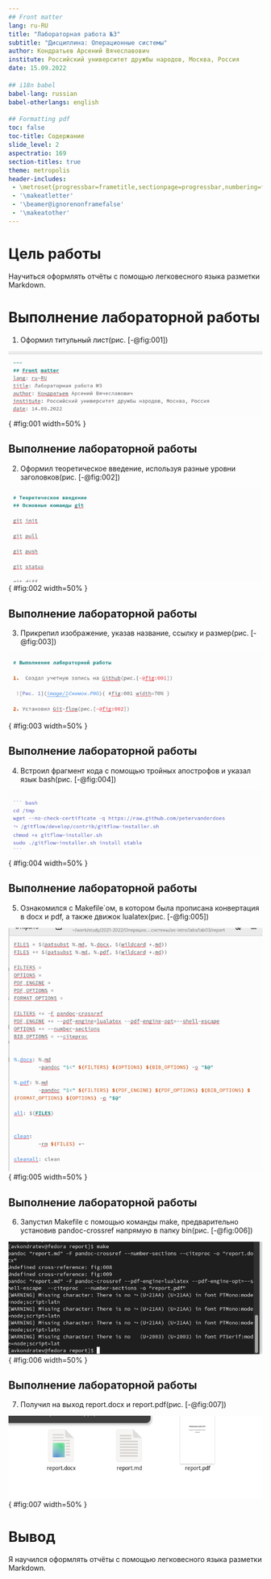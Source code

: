 ```yaml
---
## Front matter
lang: ru-RU
title: "Лабораторная работа №3"
subtitle: "Дисциплина: Операционные системы"
author: Кондратьев Арсений Вячеславович
institute: Российский университет дружбы народов, Москва, Россия
date: 15.09.2022

## i18n babel
babel-lang: russian
babel-otherlangs: english

## Formatting pdf
toc: false
toc-title: Содержание
slide_level: 2
aspectratio: 169
section-titles: true
theme: metropolis
header-includes:
 - \metroset{progressbar=frametitle,sectionpage=progressbar,numbering=fraction}
 - '\makeatletter'
 - '\beamer@ignorenonframefalse'
 - '\makeatother'
---
```



# Цель работы

Научиться оформлять отчёты с помощью легковесного языка разметки Markdown.

# Выполнение лабораторной работы

1.	Оформил титульный лист(рис. [-@fig:001])

 ![Рис. 1](image/5.png){ #fig:001 width=50% }
 
## Выполнение лабораторной работы

 2. Оформил теоретическое введение, используя разные уровни заголовков(рис. [-@fig:002])
 
 ![Рис. 2](image/2.png){ #fig:002 width=50% }
 
## Выполнение лабораторной работы

 3. Прикрепил изображение, указав название, ссылку и размер(рис. [-@fig:003])
 
 ![Рис. 3](image/3.png){ #fig:003 width=50% }
 
## Выполнение лабораторной работы

4. Встроил фрагмент кода с помощью тройных апострофов и указал язык bash(рис. [-@fig:004])

![Рис. 4](image/4.png){ #fig:004 width=50% }

## Выполнение лабораторной работы

5. Ознакомился с Makefile`ом, в котором была прописана конвертация в docx и pdf, а также движок lualatex(рис. [-@fig:005])

![Рис. 5](image/6.png){ #fig:005 width=50% }

## Выполнение лабораторной работы

6.	Запустил Makefile с помощью команды make, предварительно установив pandoc-crossref напрямую в папку bin(рис. [-@fig:006])

![Рис. 6](image/7.png){ #fig:006 width=50% }

## Выполнение лабораторной работы

7. Получил на выход report.docx и report.pdf(рис. [-@fig:007])

![Рис. 7](image/8.png){ #fig:007 width=50% }

# Вывод

Я научился оформлять отчёты с помощью легковесного языка разметки Markdown.



